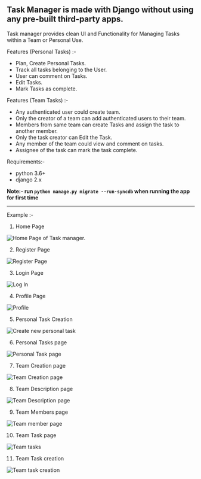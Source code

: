 
## Task Manager is made with Django without using any pre-built third-party apps.

Task manager provides clean UI and Functionality for Managing Tasks within a Team or Personal Use.

Features (Personal Tasks) :-
* Plan, Create Personal Tasks.
* Track all tasks belonging to the User. 
* User can comment on Tasks.
* Edit Tasks.
* Mark Tasks as complete.


Features (Team Tasks) :- 
* Any authenticated user could create team.
* Only the creator of a team can add authenticated users to their team.
* Members from same team can create Tasks and assign the task to another member.
* Only the task creator can Edit the Task.
* Any member of the team could view and comment on tasks.
* Assignee of the task can mark the task complete.


Requirements:-
* python 3.6+
* django 2.x

**Note:- run `python manage.py migrate --run-syncdb` when running the app for first time**

***

Example :- 

1. Home Page

![Home Page of Task manager.](https://github.com/llGOKUll/fsf_2019_screening_task1/blob/master/example-pics/Home.jpg)

2. Register Page

![Register Page](https://github.com/llGOKUll/fsf_2019_screening_task1/blob/master/example-pics/register.jpg)

3. Login Page

![Log In](https://github.com/llGOKUll/fsf_2019_screening_task1/blob/master/example-pics/log_in.jpg)


4. Profile Page

![Profile](https://github.com/llGOKUll/fsf_2019_screening_task1/blob/master/example-pics/profile.jpg)

5. Personal Task Creation

![Create new personal task](https://github.com/llGOKUll/fsf_2019_screening_task1/blob/master/example-pics/new_user_task.jpg)


6.  Personal Tasks page

![Personal Task page](https://github.com/llGOKUll/fsf_2019_screening_task1/blob/master/example-pics/task_desc_comment.jpg)


7. Team Creation page

![Team Creation page](https://github.com/llGOKUll/fsf_2019_screening_task1/blob/master/example-pics/task_creation_team.jpg)

8. Team Description page

![Team Description page](https://github.com/llGOKUll/fsf_2019_screening_task1/blob/master/example-pics/team_desc.jpg)


9. Team Members page

![Team member page](https://github.com/llGOKUll/fsf_2019_screening_task1/blob/master/example-pics/team_members.jpg)

10. Team Task page

![Team tasks ](https://github.com/llGOKUll/fsf_2019_screening_task1/blob/master/example-pics/team_task.jpg)

11. Team Task creation

![Team task creation](https://github.com/llGOKUll/fsf_2019_screening_task1/blob/master/example-pics/new_task_team.png)
